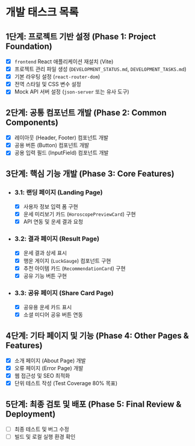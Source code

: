 # 개발 태스크 목록

## 1단계: 프로젝트 기반 설정 (Phase 1: Project Foundation)

- [x] `frontend` React 애플리케이션 재설치 (Vite)
- [x] 프로젝트 관리 파일 생성 (`DEVELOPMENT_STATUS.md`, `DEVELOPMENT_TASKS.md`)
- [x] 기본 라우팅 설정 (`react-router-dom`)
- [x] 전역 스타일 및 CSS 변수 설정
- [x] Mock API 서버 설정 (`json-server` 또는 유사 도구)

## 2단계: 공통 컴포넌트 개발 (Phase 2: Common Components)

- [x] 레이아웃 (Header, Footer) 컴포넌트 개발
- [x] 공용 버튼 (Button) 컴포넌트 개발
- [x] 공용 입력 필드 (InputField) 컴포넌트 개발

## 3단계: 핵심 기능 개발 (Phase 3: Core Features)

- ### 3.1: 랜딩 페이지 (Landing Page)
    - [x] 사용자 정보 입력 폼 구현
    - [x] 운세 미리보기 카드 (`HoroscopePreviewCard`) 구현
    - [x] API 연동 및 운세 결과 요청
- ### 3.2: 결과 페이지 (Result Page)
    - [x] 운세 결과 상세 표시
    - [x] 행운 게이지 (`LuckGauge`) 컴포넌트 구현
    - [x] 추천 아이템 카드 (`RecommendationCard`) 구현
    - [x] 공유 기능 버튼 구현
- ### 3.3: 공유 페이지 (Share Card Page)
    - [x] 공유용 운세 카드 표시
    - [x] 소셜 미디어 공유 버튼 연동

## 4단계: 기타 페이지 및 기능 (Phase 4: Other Pages & Features)

- [x] 소개 페이지 (About Page) 개발
- [x] 오류 페이지 (Error Page) 개발
- [x] 웹 접근성 및 SEO 최적화
- [x] 단위 테스트 작성 (Test Coverage 80% 목표)

## 5단계: 최종 검토 및 배포 (Phase 5: Final Review & Deployment)

- [ ] 최종 테스트 및 버그 수정
- [ ] 빌드 및 로컬 실행 환경 확인
